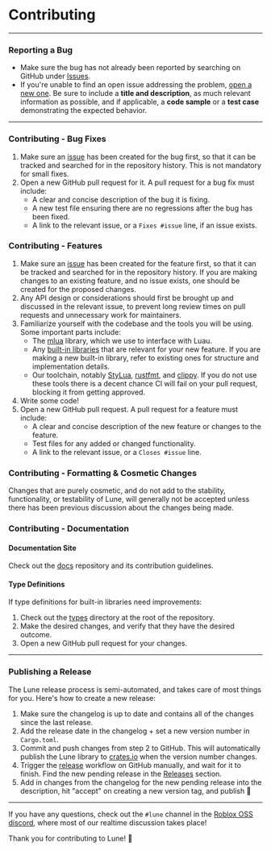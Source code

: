 <!-- markdownlint-disable MD001 -->
<!-- markdownlint-disable MD033 -->

# Contributing

---

### Reporting a Bug

- Make sure the bug has not already been reported by searching on GitHub under [Issues](https://github.com/lune-org/lune/issues).
- If you're unable to find an open issue addressing the problem, [open a new one](https://github.com/lune-org/lune/issues/new). Be sure to include a **title and description**, as much relevant information as possible, and if applicable, a **code sample** or a **test case** demonstrating the expected behavior.

---

### Contributing - Bug Fixes

1. Make sure an [issue](https://github.com/lune-org/lune/issues) has been created for the bug first, so that it can be tracked and searched for in the repository history. This is not mandatory for small fixes.
2. Open a new GitHub pull request for it. A pull request for a bug fix must include:
   - A clear and concise description of the bug it is fixing.
   - A new test file ensuring there are no regressions after the bug has been fixed.
   - A link to the relevant issue, or a `Fixes #issue` line, if an issue exists.

### Contributing - Features

1. Make sure an [issue](https://github.com/lune-org/lune/issues) has been created for the feature first, so that it can be tracked and searched for in the repository history. If you are making changes to an existing feature, and no issue exists, one should be created for the proposed changes.
2. Any API design or considerations should first be brought up and discussed in the relevant issue, to prevent long review times on pull requests and unnecessary work for maintainers.
3. Familiarize yourself with the codebase and the tools you will be using. Some important parts include:
   - The [mlua](https://crates.io/crates/mlua) library, which we use to interface with Luau.
   - Any [built-in libraries](https://github.com/lune-org/lune/tree/main/src/lune/builtins) that are relevant for your new feature. If you are making a new built-in library, refer to existing ones for structure and implementation details.
   - Our toolchain, notably [StyLua](https://github.com/JohnnyMorganz/StyLua), [rustfmt](https://github.com/rust-lang/rustfmt), and [clippy](https://github.com/rust-lang/rust-clippy). If you do not use these tools there is a decent chance CI will fail on your pull request, blocking it from getting approved.
4. Write some code!
5. Open a new GitHub pull request. A pull request for a feature must include:
   - A clear and concise description of the new feature or changes to the feature.
   - Test files for any added or changed functionality.
   - A link to the relevant issue, or a `Closes #issue` line.

### Contributing - Formatting & Cosmetic Changes

Changes that are purely cosmetic, and do not add to the stability, functionality, or testability of Lune, will generally not be accepted unless there has been previous discussion about the changes being made.

### Contributing - Documentation

#### Documentation Site

Check out the [docs](https://github.com/lune-org/docs) repository and its contribution guidelines.

#### Type Definitions

If type definitions for built-in libraries need improvements:

1. Check out the [types](https://github.com/lune-org/lune/tree/main/types) directory at the root of the repository.
2. Make the desired changes, and verify that they have the desired outcome.
3. Open a new GitHub pull request for your changes.

---

### Publishing a Release

The Lune release process is semi-automated, and takes care of most things for you. Here's how to create a new release:

1. Make sure the changelog is up to date and contains all of the changes since the last release.
2. Add the release date in the changelog + set a new version number in `Cargo.toml`.
3. Commit and push changes from step 2 to GitHub. This will automatically publish the Lune library to [crates.io](https://crates.io) when the version number changes.
4. Trigger the [release](https://github.com/lune-org/lune/actions/workflows/release.yaml) workflow on GitHub manually, and wait for it to finish. Find the new pending release in the [Releases](https://github.com/lune-org/lune/releases) section.
5. Add in changes from the changelog for the new pending release into the description, hit "accept" on creating a new version tag, and publish 🚀

---

If you have any questions, check out the `#lune` channel in the [Roblox OSS discord](https://discord.gg/H9WqmFAB5Y), where most of our realtime discussion takes place!

Thank you for contributing to Lune! 🌙
